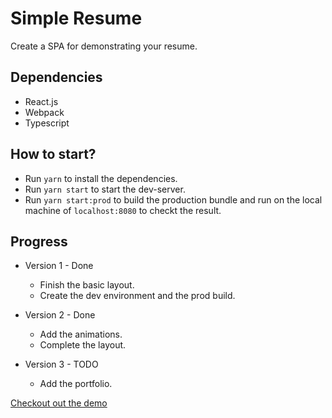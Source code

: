 # Simple Resume

Create a SPA for demonstrating your resume.

## Dependencies

- React.js
- Webpack
- Typescript

## How to start?

- Run `yarn` to install the dependencies.
- Run `yarn start` to start the dev-server.
- Run `yarn start:prod` to build the production bundle and run on the local machine of `localhost:8080` to checkt the result.


## Progress

- Version 1 - Done
  - Finish the basic layout.
  - Create the dev environment and the prod build.

- Version 2 - Done
  - Add the animations.
  - Complete the layout.

- Version 3 - TODO
  - Add the portfolio.

[Checkout out the demo](https://jimlin94.github.io/)